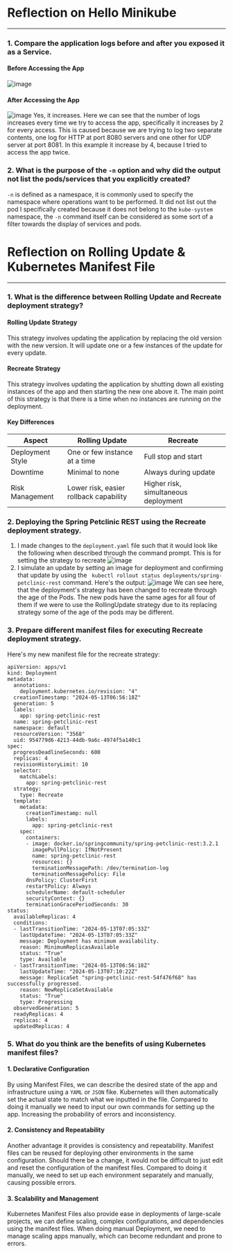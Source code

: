 # Reflection on Hello Minikube

<hr>

### 1. Compare the application logs before and after you exposed it as a Service.
#### Before Accessing the App
![image](https://github.com/Alvinzhafif/adprogModule11/assets/143392835/ff2ee546-1625-43e2-8020-b8d34312016a)
#### After Accessing the App
![image](https://github.com/Alvinzhafif/adprogModule11/assets/143392835/c7811a43-146e-4cc5-b6e4-506eafcae007)
Yes, it increases. Here we can see that the number of logs increases every time we try to access the app, specifically it increases by 2 for every access. This is caused because we are trying to log two separate contents, one log for HTTP at port 8080 servers and one other for UDP server at port 8081. In this example it increase by 4, because I tried to access the app twice.

### 2. What is the purpose of the `-n` option and why did the output not list the pods/services that you explicitly created?
`-n` is defined as a namespace, it is commonly used to specify the namespace where operations want to be performed. It did not list out the pod I specifically created because it does not belong to the `kube-system` namespace, the `-n` command itself can be considered as some sort of a filter towards the display of services and pods.

# Reflection on Rolling Update & Kubernetes Manifest File 

<hr>

### 1. What is the difference between Rolling Update and Recreate deployment strategy?

#### Rolling Update Strategy
This strategy involves updating the application by replacing the old version with the new version. It will update one or a few instances of the update for every update.
#### Recreate Strategy
This strategy involves updating the application by shutting down all existing instances of the app and then starting the new one above it. The main point of this strategy is that there is a time when no instances are running on the deployment.
#### Key Differences
| Aspect       | Rolling Update           | Recreate |
| ------------- |-------------| -----|
| Deployment Style      | One or few instance at a time | Full stop and start |
| Downtime      | Minimal to none      |   Always during update |
| Risk Management | Lower risk, easier rollback capability      |   Higher risk, simultaneous deployment |

### 2. Deploying the Spring Petclinic REST using the Recreate deployment strategy.

1. I made changes to the `deployment.yaml` file such that it would look like the following when described through the command prompt. This is for setting the strategy to recreate
![image](https://github.com/Alvinzhafif/adprogModule11/assets/143392835/abe20ebc-9c4b-416a-b426-349cd029ee40)
2. I simulate an update by setting an image for deployment and confirming that update by using the ` kubectl rollout status deployments/spring-petclinic-rest` command. Here's the output:
![image](https://github.com/Alvinzhafif/adprogModule11/assets/143392835/f52b278d-0b3c-43ad-8037-e9eecb1d3966)
We can see here, that the deployment's strategy has been changed to recreate through the age of the Pods. The new pods have the same ages for all four of them if we were to use the RollingUpdate strategy due to its replacing strategy some of the age of the pods may be different.
### 3. Prepare different manifest files for executing Recreate deployment strategy.
Here's my new manifest file for the recreate strategy:
```
apiVersion: apps/v1
kind: Deployment
metadata:
  annotations:
    deployment.kubernetes.io/revision: "4"
  creationTimestamp: "2024-05-13T06:56:18Z"
  generation: 5
  labels:
    app: spring-petclinic-rest
  name: spring-petclinic-rest
  namespace: default
  resourceVersion: "3568"
  uid: 954779d6-4213-44db-9a6c-4974f5a140c1
spec:
  progressDeadlineSeconds: 600
  replicas: 4
  revisionHistoryLimit: 10
  selector:
    matchLabels:
      app: spring-petclinic-rest
  strategy:
    type: Recreate
  template:
    metadata:
      creationTimestamp: null
      labels:
        app: spring-petclinic-rest
    spec:
      containers:
      - image: docker.io/springcommunity/spring-petclinic-rest:3.2.1
        imagePullPolicy: IfNotPresent
        name: spring-petclinic-rest
        resources: {}
        terminationMessagePath: /dev/termination-log
        terminationMessagePolicy: File
      dnsPolicy: ClusterFirst
      restartPolicy: Always
      schedulerName: default-scheduler
      securityContext: {}
      terminationGracePeriodSeconds: 30
status:
  availableReplicas: 4
  conditions:
  - lastTransitionTime: "2024-05-13T07:05:33Z"
    lastUpdateTime: "2024-05-13T07:05:33Z"
    message: Deployment has minimum availability.
    reason: MinimumReplicasAvailable
    status: "True"
    type: Available
  - lastTransitionTime: "2024-05-13T06:56:18Z"
    lastUpdateTime: "2024-05-13T07:10:22Z"
    message: ReplicaSet "spring-petclinic-rest-54f476f68" has successfully progressed.
    reason: NewReplicaSetAvailable
    status: "True"
    type: Progressing
  observedGeneration: 5
  readyReplicas: 4
  replicas: 4
  updatedReplicas: 4
```

### 5. What do you think are the benefits of using Kubernetes manifest files? 

#### 1. Declarative Configuration
By using Manifest Files, we can describe the desired state of the app and infrastructure using a `YAML` or `JSON` fike. Kubernetes will then automatically set the actual state to match what we inputted in the file. Compared to doing it manually we need to input our own commands for setting up the app. Increasing the probability of errors and inconsistency.
#### 2. Consistency and Repeatability
Another advantage it provides is consistency and repeatability. Manifest files can be reused for deploying other environments in the same configuration. Should there be a change, it would not be difficult to just edit and reset the configuration of the manifest files. Compared to doing it manually, we need to set up each environment separately and manually, causing possible errors.
#### 3. Scalability and Management
Kubernetes Manifest Files also provide ease in deployments of large-scale projects, we can define scaling, complex configurations, and dependencies using the manifest files. When doing manual Deployment, we need to manage scaling apps manually, which can become redundant and prone to errors.
  







